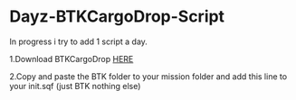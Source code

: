 Dayz-BTKCargoDrop-Script
========================

In progress i try to add 1 script a day.


1.Download BTKCargoDrop <a href="http://www.armaholic.com/page.php?id=10834">HERE</a>

2.Copy and paste the BTK folder to your mission folder and add this line to your init.sqf (just BTK nothing else)
